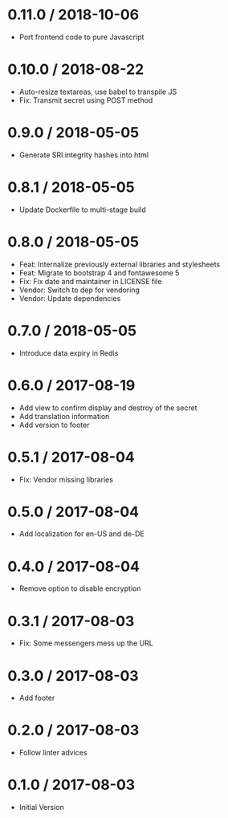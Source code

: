 # 0.11.0 / 2018-10-06

  * Port frontend code to pure Javascript

# 0.10.0 / 2018-08-22

  * Auto-resize textareas, use babel to transpile JS
  * Fix: Transmit secret using POST method

# 0.9.0 / 2018-05-05

  * Generate SRI integrity hashes into html

# 0.8.1 / 2018-05-05

  * Update Dockerfile to multi-stage build

# 0.8.0 / 2018-05-05

  * Feat: Internalize previously external libraries and stylesheets
  * Feat: Migrate to bootstrap 4 and fontawesome 5
  * Fix: Fix date and maintainer in LICENSE file
  * Vendor: Switch to dep for vendoring
  * Vendor: Update dependencies

# 0.7.0 / 2018-05-05

  * Introduce data expiry in Redis

# 0.6.0 / 2017-08-19

  * Add view to confirm display and destroy of the secret
  * Add translation information
  * Add version to footer

# 0.5.1 / 2017-08-04

  * Fix: Vendor missing libraries

# 0.5.0 / 2017-08-04

  * Add localization for en-US and de-DE

# 0.4.0 / 2017-08-04

  * Remove option to disable encryption

# 0.3.1 / 2017-08-03

  * Fix: Some messengers mess up the URL

# 0.3.0 / 2017-08-03

  * Add footer

# 0.2.0 / 2017-08-03

  * Follow linter advices

# 0.1.0 / 2017-08-03

  * Initial Version